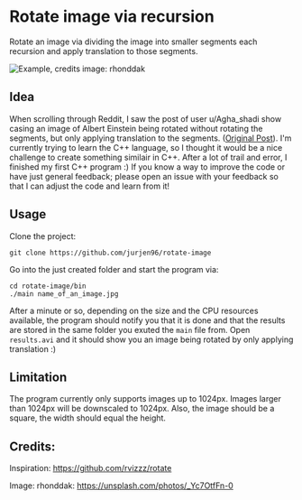 # Rotate image via recursion

Rotate an image via dividing the image into smaller segments each 
recursion and apply translation to those segments.  

![Example, credits image: rhonddak](bin/example.gif)

## Idea
When scrolling through Reddit, I saw the post of user u/Agha_shadi 
show casing an image of Albert Einstein being rotated without rotating
the segments, but only applying translation to the segments. 
([Original Post](https://www.reddit.com/r/blackmagicfuckery/comments/j4cn6q/recursively_rotating_segments_of_an_image_rotates/)).
I'm currently trying to learn the C++ language, so I thought it would 
be a nice challenge to create something similair in C++. After a lot 
of trail and error, I finished my first C++ program :) If you know a 
way to improve the code or have just general feedback; please open an 
issue with your feedback so that I can adjust the code and learn from 
it!

## Usage
Clone the project:
```
git clone https://github.com/jurjen96/rotate-image
```
Go into the just created folder and start the program via:
```
cd rotate-image/bin
./main name_of_an_image.jpg
```
After a minute or so, depending on the size and the CPU resources 
available, the program should notify you that it is done and that 
the results are stored in the same folder you exuted the `main` 
file from. Open `results.avi` and it should show you an image being
rotated by only applying translation :)

## Limitation
The program currently only supports images up to 1024px. Images larger 
than 1024px will be downscaled to 1024px. Also, the image should be a 
square, the width should equal the height.

## Credits:

Inspiration:
https://github.com/rvizzz/rotate

Image: 
rhonddak: https://unsplash.com/photos/_Yc7OtfFn-0
